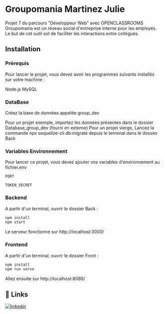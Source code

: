 # Groupomania Martinez Julie

Projet 7 du parcours "Développeur Web" avec OPENCLASSROOMS
Groupomania est un réseau social d'entreprise interne pour les employés. Le but de cet outil est de faciliter les interactions entre collègues.

## Installation  

### Prérequis

Pour lancer le projet, vous devez avoir les programmes suivants installés sur votre machine :

Node.js
MySQL

### DataBase

Créez la base de données appelée group_dev

Pour un projet exemple, importez les données présentes dans le dossier Database_group_dev (fourni en externe)
Pour un projet vierge, Lancez la commande npx sequelize-cli db:migrate depuis le terminal dans le dossier Back

### Variables Environnement

Pour lancer ce projet, vous devez ajouter vos variables d'environnement au fichier.env

`PORT`

`TOKEN_SECRET `

### Backend

A partir d'un terminal, ouvrir le dossier Back :

```bash
npm install
npm start
```

Le serveur fonctionne sur http://localhost:3000/

### Frontend

A partir d'un terminal, ouvrir le dossier Front :

```bash
npm install
npm run serve
```

Allez ensuite sur http://localhost:8080/

## 🔗 Links

[![linkedin](https://img.shields.io/badge/linkedin-0A66C2?style=for-the-badge&logo=linkedin&logoColor=white)](https://www.linkedin.com/in/julie-martinez-34535621b/)
